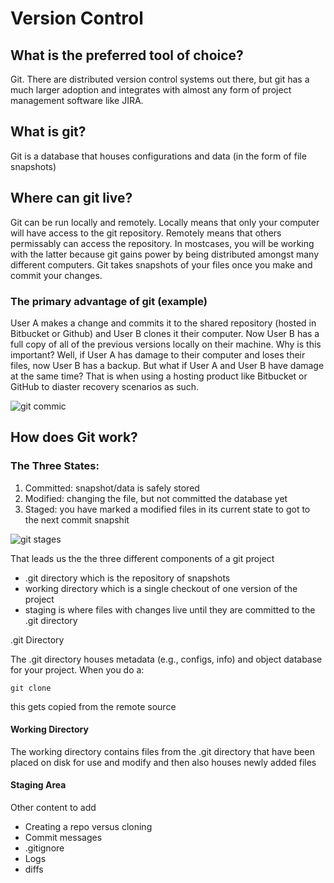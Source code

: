 # Version Control

## What is the preferred tool of choice?
Git. There are distributed version control systems out there, but git has a much larger adoption and integrates with almost any form of project management software like JIRA.

## What is git?
Git is a database that houses configurations and data (in the form of file snapshots)

## Where can git live?
Git can be run locally and remotely. Locally means that only your computer will have access to the git repository. Remotely means that others permissably can access the repository. In mostcases, you will be working with the latter because git gains power by being distributed amongst many different computers. Git takes snapshots of your files once you make and commit your changes. 

### The primary advantage of git (example)
User A makes a change and commits it to the shared repository (hosted in Bitbucket or Github) and User B clones it their computer. Now User B has a full copy of all of the previous versions locally on their machine. Why is this important? Well, if User A has damage to their computer and loses their files, now User B has a backup. But what if User A and User B have damage at the same time? That is when using a hosting product like Bitbucket or GitHub to diaster recovery scenarios as such.  

![git commic](./assets/git_2x.png)

## How does Git work?
### The Three States:
1. Committed: snapshot/data is safely stored
2. Modified: changing the file, but not committed the database yet
3. Staged: you have marked a modified files in its current state to got to the next commit snapshit

![git stages](./assets/Z7o3V.png)

That leads us the the three different components of a git project
* .git directory which is the repository of snapshots
* working directory which is a single checkout of one version of the project
* staging is where files with changes live until they are committed to the .git directory

.git Directory

The .git directory houses metadata (e.g., configs, info) and object database for your project. When you do a:
~~~
git clone
~~~
this gets copied from the remote source

#### Working Directory
The working directory contains files from the .git directory that have been placed on disk for use and modify and then also houses newly added files

#### Staging Area


Other content to add
* Creating a repo versus cloning
* Commit messages
* .gitignore
* Logs
* diffs



